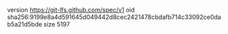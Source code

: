 version https://git-lfs.github.com/spec/v1
oid sha256:9199e8a4d591645d049442d8cec2421478cbdafb714c33092ce0dab5a21d5bde
size 5197
